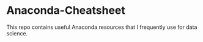 # Anaconda-Cheatsheet
This repo contains useful Anaconda resources that I frequently use for data science.
